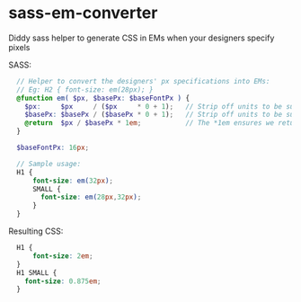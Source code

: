 sass-em-converter
=================

Diddy sass helper to generate CSS in EMs when your designers specify pixels

SASS:

```scss
  // Helper to convert the designers' px specifications into EMs:
  // Eg: H2 { font-size: em(28px); }
  @function em( $px, $basePx: $baseFontPx ) {
    $px:     $px     / ($px     * 0 + 1);   // Strip off units to be sure we have a plain number. (eg: 20px -> 20)
    $basePx: $basePx / ($basePx * 0 + 1);   // Strip off units to be sure we have a plain number. (eg: 20px -> 20)
    @return  $px / $basePx * 1em;           // The *1em ensures we return an EM number.
  }

  $baseFontPx: 16px;

  // Sample usage:
  H1 {
      font-size: em(32px);
      SMALL {
        font-size: em(28px,32px);
      }
  }
```

Resulting CSS:
```css
  H1 {
      font-size: 2em;
  }
  H1 SMALL {
    font-size: 0.875em;
  }
```

